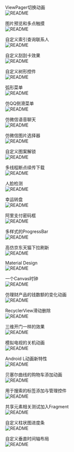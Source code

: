 ViewPager切换动画   
![README](https://github.com/shineflower/SampleAll/blob/master/screenshots/view_pager.gif)

图片预览和多点触摸   
![README](https://github.com/shineflower/SampleAll/blob/master/screenshots/zoom_image_view.gif)

自定义索引查询联系人   
![README](https://github.com/shineflower/SampleAll/blob/master/screenshots/indexable_contact.gif)

自定义刮刮卡效果   
![README](https://github.com/shineflower/SampleAll/blob/master/screenshots/scratch_card.gif)

自定义树形控件   
![README](https://github.com/shineflower/SampleAll/blob/master/screenshots/tree_view.gif)

弧形菜单   
![README](https://github.com/shineflower/SampleAll/blob/master/screenshots/arc_menu.gif)

仿QQ侧滑菜单   
![README](https://github.com/shineflower/SampleAll/blob/master/screenshots/qq_sliding_menu.gif)

仿微信语音聊天   
![README](https://github.com/shineflower/SampleAll/blob/master/screenshots/wechat_recorder.gif)

仿微信图片选择器   
![README](https://github.com/shineflower/SampleAll/blob/master/screenshots/wechat_image_picker.gif)

自定义图案解锁   
![README](https://github.com/shineflower/SampleAll/blob/master/screenshots/lock_pattern.gif)

多线程断点续传下载   
![README](https://github.com/shineflower/SampleAll/blob/master/screenshots/multiple_download.gif)

人脸检测   
![README](https://github.com/shineflower/SampleAll/blob/master/screenshots/face_detect.gif)

幸运转盘   
![README](https://github.com/shineflower/SampleAll/blob/master/screenshots/lucky_wheel.gif)

阿里支付密码框   
![README](https://github.com/shineflower/SampleAll/blob/master/screenshots/ali_pay.gif)

多样式的ProgressBar   
![README](https://github.com/shineflower/SampleAll/blob/master/screenshots/progress_bar.gif)

高仿京东天猫下拉刷新   
![README](https://github.com/shineflower/SampleAll/blob/master/screenshots/jd_tmall_refresh.gif)

Material Design   
![README](https://github.com/shineflower/SampleAll/blob/master/screenshots/material_design.gif)

一个Canvas时钟   
![README](https://github.com/shineflower/SampleAll/blob/master/screenshots/clock.png)

仿理财产品的钱数额的变化动画   
![README](https://github.com/shineflower/SampleAll/blob/master/screenshots/money_animation.gif)

RecyclerView滑动删除   
![README](https://github.com/shineflower/SampleAll/blob/master/screenshots/slide_delete.gif)

三维开门一样的效果   
![README](https://github.com/shineflower/SampleAll/blob/master/screenshots/open_door_3d.gif)

模拟电视的关机动画   
![README](https://github.com/shineflower/SampleAll/blob/master/screenshots/turn_off_tv.gif)

Android L动画新特性   
![README](https://github.com/shineflower/SampleAll/blob/master/screenshots/android_l_animation.gif)

贝塞尔曲线的购物车添加动画   
![README](https://github.com/shineflower/SampleAll/blob/master/screenshots/shopping_cart.gif)

用于搜索的标签添加与管理控件   
![README](https://github.com/shineflower/SampleAll/blob/master/screenshots/search_edit_text.gif)

共享元素相关测试加入Fragment   
![README](https://github.com/shineflower/SampleAll/blob/master/screenshots/share_element_animation.gif)

自定义柱状图进度条   
![README](https://github.com/shineflower/SampleAll/blob/master/screenshots/progress_linear_layout.gif)

自定义垂直时间轴布局   
![README](https://github.com/shineflower/SampleAll/blob/master/screenshots/timeline.gif)

